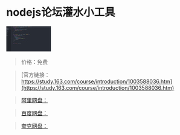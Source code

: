 # nodejs论坛灌水小工具

![img](../../../assets/study163/free/6632218954373956328.png)

> 价格：免费

> [官方链接：https://study.163.com/course/introduction/1003588036.htm](https://study.163.com/course/introduction/1003588036.htm)

> [阿里网盘：]()

> [百度网盘：]()

> [夸克网盘：]()
